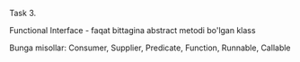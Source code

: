 Task 3.

Functional Interface - faqat bittagina abstract metodi bo'lgan klass

Bunga misollar: Consumer, Supplier, Predicate, Function, Runnable, Callable 
